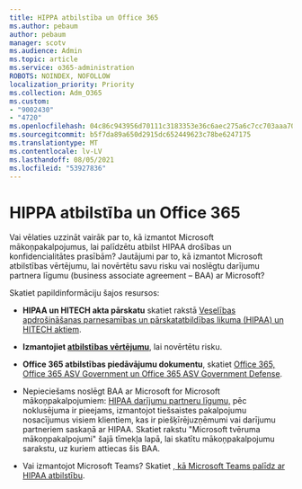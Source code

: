 ```yaml
---
title: HIPPA atbilstība un Office 365
ms.author: pebaum
author: pebaum
manager: scotv
ms.audience: Admin
ms.topic: article
ms.service: o365-administration
ROBOTS: NOINDEX, NOFOLLOW
localization_priority: Priority
ms.collection: Adm_O365
ms.custom:
- "9002430"
- "4720"
ms.openlocfilehash: 04c86c943956d70111c3183353e36c6aec275a6c7cc703aaa704de7b16298945
ms.sourcegitcommit: b5f7da89a650d2915dc652449623c78be6247175
ms.translationtype: MT
ms.contentlocale: lv-LV
ms.lasthandoff: 08/05/2021
ms.locfileid: "53927836"
---
```

# <a name="hippa-compliance-and-office-365"></a>HIPPA atbilstība un Office 365

Vai vēlaties uzzināt vairāk par to, kā izmantot Microsoft mākoņpakalpojumus, lai palīdzētu atbilst HIPAA drošības un konfidencialitātes prasībām?  Jautājumi par to, kā izmantot Microsoft atbilstības vērtējumu, lai novērtētu savu risku vai noslēgtu darījumu partnera līgumu (business associate agreement – BAA) ar Microsoft?  

Skatiet papildinformāciju šajos resursos:

- **HIPAA un HITECH akta pārskatu** skatiet rakstā [Veselības apdrošināšanas parnesamības un pārskatatbildības likuma (HIPAA) un HITECH aktiem](https://docs.microsoft.com/microsoft-365/compliance/offering-hipaa-hitech?view=o365-worldwide).

- **Izmantojiet [atbilstības vērtējumu](https://docs.microsoft.com/microsoft-365/compliance/offering-hipaa-hitech?view=o365-worldwide#use-microsoft-compliance-score-to-assess-your-risk)**, lai novērtētu risku.

- **Office 365 atbilstības piedāvājumu dokumentu**, skatiet [Office 365, Office 365 ASV Government un Office 365 ASV Government Defense](https://go.microsoft.com/fwlink/p/?LinkID=2077751).

- Nepieciešams noslēgt BAA ar Microsoft for Microsoft mākoņpakalpojumiem: [HIPAA darījumu partneru līgumu,](https://aka.ms/BAA) pēc noklusējuma ir pieejams, izmantojot tiešsaistes pakalpojumu nosacījumus visiem klientiem, kas ir piešķīrējuzņēmumi vai darījumu partneriem saskaņā ar HIPAA. Skatiet rakstu "Microsoft tvēruma mākoņpakalpojumi" šajā tīmekļa lapā, lai skatītu mākoņpakalpojumu sarakstu, uz kuriem attiecas šis BAA.

- Vai izmantojot Microsoft Teams? Skatiet [, kā Microsoft Teams palīdz ar HIPAA atbilstību](https://www.microsoft.com/microsoft-365/blog/2019/04/30/white-paper-microsoft-teams-healthcare-providers-hipaa-compliance/).
